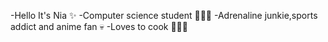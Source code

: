 -Hello It's Nia ✨
-Computer science student 👨🏻‍💻
-Adrenaline junkie,sports addict and anime fan 💀
-Loves to cook 👨🏼‍🍳

<!---
Ain002/Ain002 is a ✨ special ✨ repository because its `README.md` (this file) appears on your GitHub profile.
You can click the Preview link to take a look at your changes.
--->
